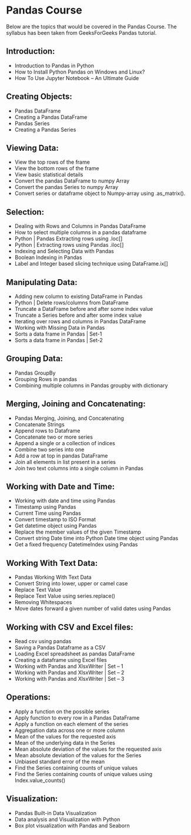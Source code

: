 # Pandas Course

Below are the topics that would be covered in the Pandas Course.
The syllabus has been taken from GeeksForGeeks Pandas tutorial. 

## Introduction:

* Introduction to Pandas in Python
* How to Install Python Pandas on Windows and Linux?
* How To Use Jupyter Notebook – An Ultimate Guide

## Creating Objects:

* Pandas DataFrame
* Creating a Pandas DataFrame
* Pandas Series
* Creating a Pandas Series

## Viewing Data:

* View the top rows of the frame
* View the bottom rows of the frame
* View basic statistical details
* Convert the pandas DataFrame to numpy Array
* Convert the pandas Series to numpy Array
* Convert series or dataframe object to Numpy-array using .as_matrix().

## Selection:

* Dealing with Rows and Columns in Pandas DataFrame
* How to select multiple columns in a pandas dataframe
* Python | Pandas Extracting rows using .loc[]
* Python | Extracting rows using Pandas .iloc[]
* Indexing and Selecting Data with Pandas
* Boolean Indexing in Pandas
* Label and Integer based slicing technique using DataFrame.ix[]

## Manipulating Data:

* Adding new column to existing DataFrame in Pandas
* Python | Delete rows/columns from DataFrame
* Truncate a DataFrame before and after some index value
* Truncate a Series before and after some index value
* Iterating over rows and columns in Pandas DataFrame
* Working with Missing Data in Pandas
* Sorts a data frame in Pandas | Set-1
* Sorts a data frame in Pandas | Set-2

## Grouping Data:

* Pandas GroupBy
* Grouping Rows in pandas
* Combining multiple columns in Pandas groupby with dictionary

## Merging, Joining and Concatenating:

* Pandas Merging, Joining, and Concatenating
* Concatenate Strings
* Append rows to Dataframe
* Concatenate two or more series
* Append a single or a collection of indices
* Combine two series into one
* Add a row at top in pandas DataFrame
* Join all elements in list present in a series
* Join two text columns into a single column in Pandas

## Working with Date and Time:

* Working with date and time using Pandas
* Timestamp using Pandas
* Current Time using Pandas
* Convert timestamp to ISO Format
* Get datetime object using Pandas
* Replace the member values of the given Timestamp
* Convert string Date time into Python Date time object using Pandas
* Get a fixed frequency DatetimeIndex using Pandas

## Working With Text Data:

* Pandas Working With Text Data
* Convert String into lower, upper or camel case
* Replace Text Value
* Replace Text Value using series.replace()
* Removing Whitespaces
* Move dates forward a given number of valid dates using Pandas

## Working with CSV and Excel files:

* Read csv using pandas
* Saving a Pandas Dataframe as a CSV
* Loading Excel spreadsheet as pandas DataFrame
* Creating a dataframe using Excel files
* Working with Pandas and XlsxWriter | Set – 1
* Working with Pandas and XlsxWriter | Set – 2
* Working with Pandas and XlsxWriter | Set – 3

## Operations:

* Apply a function on the possible series
* Apply function to every row in a Pandas DataFrame
* Apply a function on each element of the series
* Aggregation data across one or more column
* Mean of the values for the requested axis
* Mean of the underlying data in the Series
* Mean absolute deviation of the values for the requested axis
* Mean absolute deviation of the values for the Series
* Unbiased standard error of the mean
* Find the Series containing counts of unique values
* Find the Series containing counts of unique values using Index.value_counts()

## Visualization:

* Pandas Built-in Data Visualization
* Data analysis and Visualization with Python
* Box plot visualization with Pandas and Seaborn